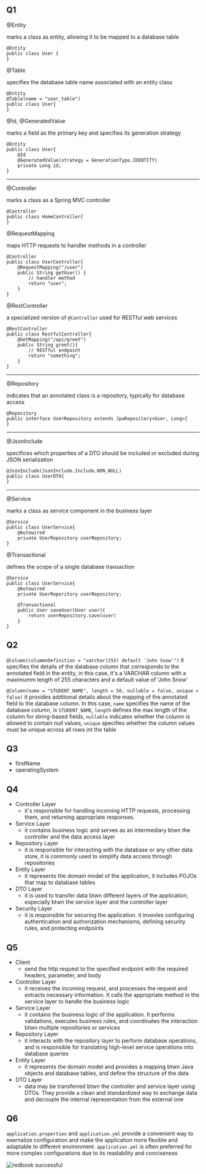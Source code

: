 ## Q1

@Entity

marks a class as entity, allowing it to be mapped to a database table
```
@Entity
public class User {
}
```

@Table

specifies the database table name associated with an entity class
```
@Entity
@Table(name = "user_table")
public class User{
}
```
@Id, @GeneratedValue

marks a field as the primary key and specifies its generation strategy
```
@Entity
public class User{
    @Id
    @GeneratedValue(strategy = GenerationType.IDENTITY)
    private Long id;
}
```

-------------------------------------------------------------

@Controller

marks a class as a Spring MVC controller
```
@Controller
public class HomeController{
}
```

@RequestMapping

maps HTTP requests to handler methods in a controller
```
@Controller
public class UserController{
    @RequestMapping("/user")
    public String getUser() {
        // handler method
        return "user";
    }
}
```

@RestController

a specialized version of `@Controller` used for RESTful web services
```
@RestController
public class RestfulController{
    @GetMapping("/api/greet")
    public String greet(){
        // RESTful endpoint
        return "something";
    }
}
```

----------------------------------------------------------------------

@Repository

indicates that an annotated class is a repository, typically for database access
```
@Repository
public interface UserRepository extends JpaRepository<User, Long>{
}
```

-------------------------------------------------------------------

@JsonInclude

specifices which properties of a DTO should be included or excluded during JSON serialization
```
@JsonInclude(JsonInclude.Include.NON_NULL)
public class UserDTO{
}
```
--------------------------------------------------------------------

@Service

marks a class as service component in the business layer
```
@Service
public class UserService{
    @Autowired
    private UserRepository userRepository;
}
```

@Transactional

defines the scope of a single database transaction
```
@Service
public class UserService{
    @Autowired
    private UserReporitory userRepository;
    
    @Transactional
    public User saveUser(User user){
        return userRepository.save(user)
    }
}
```

## Q2

`@Column(colummnDefinition = "varchar(255) default 'John Snow'")`
it specifies the details of the database column that corresponds to the annotated field in the entity, in this case, it's a VARCHAR column with a maximumm length of 255 characters and a default value of 'John Snow'

`@Column(name = "STUDENT_NAME", length = 50, nullable = false, unique = false)`
it provides additional details about the mapping of the annotated field to the database column.
In this case, 
`name` specifies the name of the database column, is `STUDENT_NAME`, 
`length` defines the max length of the column for string-based fields, 
`nullable` indicates whether the column is allowed to contain null values,
`unique` specifies whether the column values must be unique across all rows int the table

## Q3
- firstName
- operatingSystem

## Q4
- Controller Layer
  - it's responsible for handling incoming HTTP requests, processing them, and returning appropriate responses.
- Service Layer
  - it contains business logic and serves as an intermediary btwn the controller and the data access layer
- Repository Layer
  - it is responsible for interacting with the database or any other data store, it is commonly used to simplify data access through repositories
- Entity Layer
  - it represents the domain model of the application, it includes POJOs that map to database tables
- DTO Layer
  - it is used to transfer data btwn different layers of the application, especially btwn the service layer and the controller layer
- Security Layer
  - it is responsible for securing the application. it invovles configuring authentication and authorization mechanisms, defining security rules, and protecting endpoints

## Q5
- Client
  - send the http request to the specified endpoint with the required headers, parameter, and body
- Controller Layer
  - it receives the incoming request, and processes the request and extracts necessary information. It calls the appropriate method in the service layer to handle the business logic
- Service Layer
  - it contains the business logic of the application. It performs validations, executes business rules, and coordinates the interaction btwn multiple repositories or services
- Repository Layer
  - it interacts with the repository layer to perform database operations, and is responsible for translating high-level service operations into database queries
- Entity Layer
  - it represents the domain model and provides a mapping btwn Java objects and database tables, and define the structure of the data
- DTO Layer
  - data may be transferred btwn the controller and service layer using DTOs. They provide a clean and standardized way to exchange data and decouple the internal representation from the external one

## Q6
`application.properties` and `application.yml` provide a convenient way to exernalize configuration and make the application more flexible and adaptable to different environment. `application.yml` is often preferred for more complex configurations due to its readability and conciseness


![redbook successful](/Users/yuantingsun/Desktop/redbook.png)